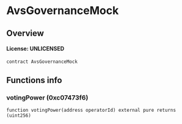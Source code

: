 # AvsGovernanceMock

## Overview

#### License: UNLICENSED

```solidity
contract AvsGovernanceMock
```


## Functions info

### votingPower (0xc07473f6)

```solidity
function votingPower(address operatorId) external pure returns (uint256)
```

